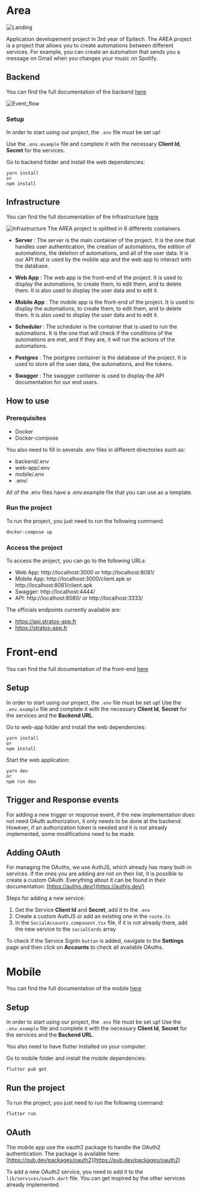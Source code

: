 
# Area

![Landing](images/landing.png)

Application developement project in 3rd year of Epitech. The AREA project is a project that allows you to create automations between different services. For example, you can create an automation that sends you a message on Gmail when you changes your music on Spotify.

## Backend

You can find the full documentation of the backend [here](docs/back.md)

![Event_flow](images/event_flow.png)

### Setup

In order to start using our project, the `.env` file must be set up!

Use the `.env.example` file and complete it with the necessary **Client Id**, **Secret** for the services.

Go to backend folder and install the web dependencies:

```
yarn install
or
npm install
```



## Infrastructure

You can find the full documentation of the infrastructure [here](docs/infrastructure.md)

![Infrastructure](images/infrastructure.png)
The AREA project is splitted in 6 differents containers

- **Server** : The server is the main container of the project. It is the one that handles user authentication, the creation of automations, the edition of automations, the deletion of automations, and all of the user data. It is our API that is used by the mobile app and the web app to interact with the database.

- **Web App** : The web app is the front-end of the project. It is used to display the automations, to create them, to edit them, and to delete them. It is also used to display the user data and to edit it.

- **Mobile App** : The mobile app is the front-end of the project. It is used to display the automations, to create them, to edit them, and to delete them. It is also used to display the user data and to edit it.

- **Scheduler** : The scheduler is the container that is used to run the automations. It is the one that will check if the conditions of the automations are met, and if they are, it will run the actions of the automations.

- **Postgres** : The postgres container is the database of the project. It is used to store all the user data, the automations, and the tokens.

- **Swagger** : The swagger container is used to display the API documentation for our end users.

## How to use

### Prerequisites

- Docker
- Docker-compose

You also need to fill in severals .env files in different directories such as:

- backend/.env
- web-app/.env
- mobile/.env
- .env/

All of the .env files have a .env.example file that you can use as a template.

### Run the project

To run the project, you just need to run the following command:

```bash
docker-compose up
```

### Access the project

To access the project, you can go to the following URLs:

- Web App: http://localhost:3000 or http://localhost:8081/
- Mobile App: http://localhost:3000/client.apk or http://localhost:8081/client.apk
- Swagger: http://localhost:4444/
- API: http://localhost:8080/ or http://localhost:3333/

The officials endpoints currently available are:

- https://api.stratos-app.fr
- https://stratos-app.fr


# Front-end

You can find the full documentation of the front-end [here](docs/front.md)

## Setup

In order to start using our project, the `.env` file must be set up! 
Use the `.env.example` file and complete it with the necessary **Client Id**, **Secret** for the services and the **Backend URL**.

Go to web-app folder and install the web dependencies:

```
yarn install
or 
npm install
```
Start the web application:
```
yarn dev
or 
npm run dev
```

## Trigger and Response events

For adding a new trigger or response event, if the new implementation does not need OAuth authorization, it only needs to be done at the backend. However, if an authorization token is needed and it is not already implemented, some modifications need to be made.

## Adding OAuth

For managing the OAuths, we use AuthJS, which already has many built-in services. If the ones you are adding are not on their list, it is possible to create a custom OAuth. 
Everything about it can be found in their documentation: [https://authjs.dev/](https://authjs.dev/)

Steps for adding a new service:
 1. Get the Service **Client Id** and **Secret**, add it to the `.env`
 2. Create a custom AuthJS or add an existing one in the  `route.ts`
 3. In the `SocialAccounts.component.tsx` file, if it is not already there, add the new service to the `socialCards` array

To check if the Service SignIn `button` is added, navigate to the **Settings** page and then click on **Accounts** to check all available OAuths.

# Mobile

You can find the full documentation of the mobile [here](docs/mobile.md)

## Setup

In order to start using our project, the `.env` file must be set up!
Use the `.env.example` file and complete it with the necessary **Client Id**, **Secret** for the services and the **Backend URL**.

You also need to have flutter installed on your computer.

Go to mobile folder and install the mobile dependencies:

```bash
flutter pub get
```

## Run the project

To run the project, you just need to run the following command:

```bash
flutter run
```

## OAuth

The mobile app use the oauth2 package to handle the OAuth2 authentication. The package is available here: [https://pub.dev/packages/oauth2](https://pub.dev/packages/oauth2)

To add a new OAuth2 service, you need to add it to the `lib/services/oauth.dart` file. You can get inspired by the other services already implemented.

